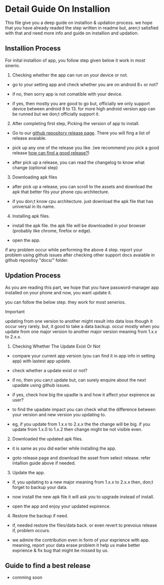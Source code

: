 # Detail Guide On Installion

This file give you a deep guide on installion & updation process. we hope that you have already readed the step written in readme but, aren;t satisfied with that and need more info and guide on installion and updation.

## Installion Process

For inital installion of app, you follow step given below it work in most sinerio.

1. Checking whether the app can run on your device or not.
   
  - go to your setting app and check whether you are on android 8+ or not?
   
  - if no, then sorry app is not comatible with your device.
   
  - if yes, then mostly you are good to go but, officially we only support device between android 8 to 13. for more high android version app can be runned but we don;t officially support it.

2. After completing first step, Picking the version of app to install.

  - Go to our [github repository release page](https://github.com/JeelDobariya38/password-manager/releases). There you will fing a list of release avaiable.
  
  - pick up any one of the release you like. (we recommend you pick a good release [how can find a good release?](#Guide-to-find-a-best-release))
  
  - after pick up a release, you can read the changelog to know what change (optional step)


3. Downloading apk files
  - after pick up a release, you can scroll to the assets and download the apk that better fits your phone cpu architecture.

  - if you don;t know cpu architecture. just download the apk file that has universal in its name.

4. Installing apk files.
  - install the apk file. the apk file will be downloaded in your browser (probably like chrome, firefox or edge).

  - open the app.
  
if any problem occur while performing the above 4 step. report your problem using github issues after checking other support docs avaiable in github repositoy "docs/" folder.

## Updation Process

As you are reading this part, we hope that you have password-manager app installed on your phone and now, you want update it.

you can follow the below step. they work for most senerios.

> [!IMPORTANT]
> updating from one version to another might result into data loss though it occur very rarely. but, it good to take a data backup.
> occur mostly when you update from one major version to another major version meaning from 1.x.x to 2.x.x.

1. Checking Whether The Update Exist Or Not
  - compare your current app version (you can find it in app info in setting app) with lastest app update.
  
  - check whether a update exist or not? 
  
  - if no, then you can;t update but, can surely enquire about the next upadate using github issues.
  
  - if yes, check how big the upadte is and how it affect your expirence as user?
  
  - to find the upadate impact you can check what the difference between your version and new version you updating to.
  
  - eg, if you update from 1.x.x to 2.x.x the the change will be big. if you update from 1.x.0 to 1.x.2 then change might be not visible even.

2. Downloaded the updated apk files.
  - it is same as you did earlier while installing the app.

  - goto release page and download the asset from select release. refer intallion guide above if needed.

3. Update the app.
  - if, you updating to a new major meaning from 1.x.x to 2.x.x then, don;t forget to backup your data.
  
  - now install the new apk file it will ask you to upgrade instead of install.
 
  - open the app and enjoy your updated expirence.

4. Restore the backup if need.
  - if, needed restore the files/data back. or even revert to prevoius release if, problem occurs.

  - we admire the contribution even in form of your exprience with app. meaning, report your data erase problem it help us make better exprience & fix bug that might be missed by us.

## Guide to find a best release

- comming soon

